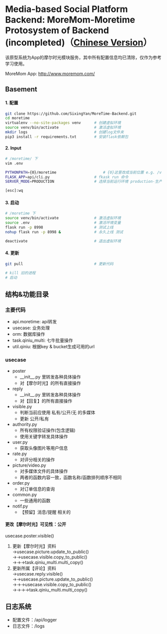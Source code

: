# Media-based Social Platform Backend: MoreMom-Moretime Protosystem of Backend (incompleted)（[Chinese Version](www.baidu.com)）
该原型系统为App的摩尔时光模块服务，其中所有配置信息均已清除，仅作为参考学习使用。

MoreMom App: http://www.moremom.com/

## Basement
#### 1. 配置
```Bash
git clone https://github.com/SixingYan/MoreTime-Backend.git
cd moretime
virtualenv --no-site-packages venv    	# 创建虚拟环境
source venv/bin/activate              	# 激活虚拟环境
mkdir logs								# 创建log文件夹
pip3 install -r requirements.txt		# 安装flask依赖包
```


#### 2. Input 
```Bash
# /moretime/ 下
vim .env

PYTHONPATH={0}/moretime 					# {0}这里改成当前位置 e.g. /var/web/moretime 测试服
FLASK_APP=api/cli.py  					# fkask run 命令
SERVER_MODE=PRODUCTION 					# 选择当前运行环境 production-生产 development-开发 

[esc]:wq
```

#### 3. 启动
```Bash
# /moretime 下
source venv/bin/activate    			# 激活虚拟环境
source .env                       		# 激活环境变量
flask run -p 8998      					# 测试上线
nohup flask run -p 8998 &   			# 永久上线 测试

deactivate    							# 退出虚拟环境
```

#### 4. 更新
```Bash
git pull                              	# 更新代码

# kill 旧的进程
# 启动
```


## 结构&功能目录

### 主要代码
- api.moretime: api转发
- usecase: 业务处理
- orm: 数据库操作
- task.qiniu_multi: 七牛批量操作 
- util.qiniu: 根据key & bucket生成可用的url

### usecase
- poster
  - \_\_init\_\_.py 里转发各种具体操作
  - 对【摩尔时光】的所有直接操作
- reply
  - \_\_init\_\_.py 里转发各种具体操作
  - 对【回复】的所有直接操作
- visible.py
  - 判断当前应使用 私有/公开/无 的多媒体
  - 更新 公开/私有
- authority.py
  - 所有权限验证操作(包含逻辑)
  - 使用关键字转发具体操作
- user.py
  - 获取头像图片等用户信息
- rate.py
  - 对评分相关的操作
- picture/video.py
  - 对多媒体文件的具体操作
  - 两者的函数内容一致，函数名称/函数排列顺序不相同
- order.py
  - 对订单信息的查询
- common.py
  - 一些通用的函数
- notif.py
  - 【预留】消息/提醒 相关的



#### 更改【摩尔时光】可见性：公开
usecase.poster.visible()
1. 更新【摩尔时光】资料  
->usecase.picture.update_to_public()  
->->usecase.visible.copy_to_public()  
->->->task.qiniu_multi.multi_copy()  
2. 更新所属【评论】资料  
->usecase.reply.visible()  
->->usecase.picture.update_to_public()  
->->->usecase.visible.copy_to_public()  
->->->->task.qiniu_multi.multi_copy()  

## 日志系统
- 配置文件：/api/logger
- 日志文件：/logs
